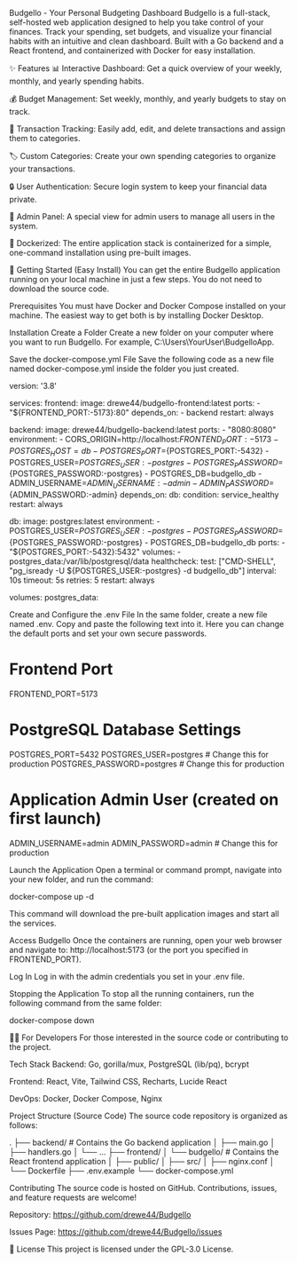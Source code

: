 Budgello - Your Personal Budgeting Dashboard
Budgello is a full-stack, self-hosted web application designed to help you take control of your finances. Track your spending, set budgets, and visualize your financial habits with an intuitive and clean dashboard. Built with a Go backend and a React frontend, and containerized with Docker for easy installation.

✨ Features
📊 Interactive Dashboard: Get a quick overview of your weekly, monthly, and yearly spending habits.

💰 Budget Management: Set weekly, monthly, and yearly budgets to stay on track.

💸 Transaction Tracking: Easily add, edit, and delete transactions and assign them to categories.

🏷️ Custom Categories: Create your own spending categories to organize your transactions.

🔒 User Authentication: Secure login system to keep your financial data private.

👑 Admin Panel: A special view for admin users to manage all users in the system.

🐳 Dockerized: The entire application stack is containerized for a simple, one-command installation using pre-built images.

🚀 Getting Started (Easy Install)
You can get the entire Budgello application running on your local machine in just a few steps. You do not need to download the source code.

Prerequisites
You must have Docker and Docker Compose installed on your machine. The easiest way to get both is by installing Docker Desktop.

Installation
Create a Folder
Create a new folder on your computer where you want to run Budgello. For example, C:\Users\YourUser\BudgelloApp.

Save the docker-compose.yml File
Save the following code as a new file named docker-compose.yml inside the folder you just created.

version: '3.8'

services:
  frontend:
    image: drewe44/budgello-frontend:latest
    ports:
      - "${FRONTEND_PORT:-5173}:80"
    depends_on:
      - backend
    restart: always

  backend:
    image: drewe44/budgello-backend:latest
    ports:
      - "8080:8080"
    environment:
      - CORS_ORIGIN=http://localhost:${FRONTEND_PORT:-5173}
      - POSTGRES_HOST=db
      - POSTGRES_PORT=${POSTGRES_PORT:-5432}
      - POSTGRES_USER=${POSTGRES_USER:-postgres}
      - POSTGRES_PASSWORD=${POSTGRES_PASSWORD:-postgres}
      - POSTGRES_DB=budgello_db
      - ADMIN_USERNAME=${ADMIN_USERNAME:-admin}
      - ADMIN_PASSWORD=${ADMIN_PASSWORD:-admin}
    depends_on:
      db:
        condition: service_healthy
    restart: always

  db:
    image: postgres:latest
    environment:
      - POSTGRES_USER=${POSTGRES_USER:-postgres}
      - POSTGRES_PASSWORD=${POSTGRES_PASSWORD:-postgres}
      - POSTGRES_DB=budgello_db
    ports:
      - "${POSTGRES_PORT:-5432}:5432"
    volumes:
      - postgres_data:/var/lib/postgresql/data
    healthcheck:
      test: ["CMD-SHELL", "pg_isready -U ${POSTGRES_USER:-postgres} -d budgello_db"]
      interval: 10s
      timeout: 5s
      retries: 5
    restart: always

volumes:
  postgres_data:

Create and Configure the .env File
In the same folder, create a new file named .env. Copy and paste the following text into it. Here you can change the default ports and set your own secure passwords.

# Frontend Port
FRONTEND_PORT=5173

# PostgreSQL Database Settings
POSTGRES_PORT=5432
POSTGRES_USER=postgres # Change this for production
POSTGRES_PASSWORD=postgres # Change this for production

# Application Admin User (created on first launch)
ADMIN_USERNAME=admin
ADMIN_PASSWORD=admin # Change this for production

Launch the Application
Open a terminal or command prompt, navigate into your new folder, and run the command:

docker-compose up -d

This command will download the pre-built application images and start all the services.

Access Budgello
Once the containers are running, open your web browser and navigate to:
http://localhost:5173 (or the port you specified in FRONTEND_PORT).

Log In
Log in with the admin credentials you set in your .env file.

Stopping the Application
To stop all the running containers, run the following command from the same folder:

docker-compose down

👨‍💻 For Developers
For those interested in the source code or contributing to the project.

Tech Stack
Backend: Go, gorilla/mux, PostgreSQL (lib/pq), bcrypt

Frontend: React, Vite, Tailwind CSS, Recharts, Lucide React

DevOps: Docker, Docker Compose, Nginx

Project Structure (Source Code)
The source code repository is organized as follows:

.
├── backend/              # Contains the Go backend application
│   ├── main.go
│   ├── handlers.go
│   └── ...
├── frontend/
│   └── budgello/         # Contains the React frontend application
│       ├── public/
│       ├── src/
│       ├── nginx.conf
│       └── Dockerfile
├── .env.example
└── docker-compose.yml

Contributing
The source code is hosted on GitHub. Contributions, issues, and feature requests are welcome!

Repository: https://github.com/drewe44/Budgello

Issues Page: https://github.com/drewe44/Budgello/issues

📄 License
This project is licensed under the GPL-3.0 License.
